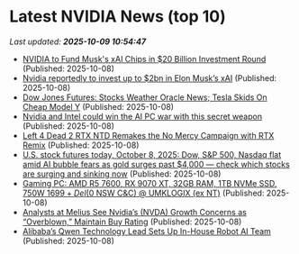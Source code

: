 # Latest NVIDIA News (top 10)
_Last updated: **2025-10-09 10:54:47**_

- [NVIDIA to Fund Musk's xAI Chips in $20 Billion Investment Round](https://www.techpowerup.com/341700/nvidia-to-fund-musks-xai-chips-in-usd-20-billion-investment-round) (Published: 2025-10-08)
- [Nvidia reportedly to invest up to $2bn in Elon Musk’s xAI](https://biztoc.com/x/e1fc7338b7144d0b) (Published: 2025-10-08)
- [Dow Jones Futures: Stocks Weather Oracle News; Tesla Skids On Cheap Model Y](https://biztoc.com/x/0baaa86f2d96e8dc) (Published: 2025-10-08)
- [Nvidia and Intel could win the AI PC war with this secret weapon](https://www.pcworld.com/article/2928599/nvidia-and-intel-could-win-the-ai-pc-war-with-this-secret-weapon.html) (Published: 2025-10-08)
- [Left 4 Dead 2 RTX NTD Remakes the No Mercy Campaign with RTX Remix](https://wccftech.com/left-4-dead-2-rtx-ntd-remakes-no-mercy-campaign-rtx-remix/) (Published: 2025-10-08)
- [U.S. stock futures today, October 8, 2025: Dow, S&P 500, Nasdaq flat amid AI bubble fears as gold surges past $4,000 — check which stocks are surging and sinking now](https://economictimes.indiatimes.com/news/international/us/u-s-stock-futures-today-october-8-2025-dow-sp-500-nasdaq-flat-amid-ai-bubble-fears-as-gold-surges-past-4000-check-which-stocks-are-surging-and-sinking-now/articleshow/124383646.cms) (Published: 2025-10-08)
- [Gaming PC: AMD R5 7600, RX 9070 XT, 32GB RAM, 1TB NVMe SSD, 750W $1699 + Del ($0 NSW C&C) @ UMKLOGIX (ex NT)](https://www.ozbargain.com.au/node/927761) (Published: 2025-10-08)
- [Analysts at Melius See Nvidia’s (NVDA) Growth Concerns as “Overblown,” Maintain Buy Rating](https://biztoc.com/x/5bcd1e42b540ba8c) (Published: 2025-10-08)
- [Alibaba’s Qwen Technology Lead Sets Up In-House Robot AI Team](https://finance.yahoo.com/news/alibaba-qwen-technology-lead-sets-101750608.html) (Published: 2025-10-08)
